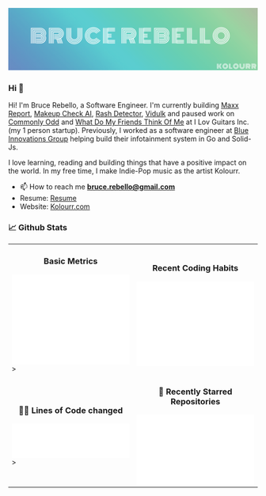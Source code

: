 [![Bruce Rebello's GitHub Banner](./images/brucerebello.png)](https://kolourr.com)

### Hi 👋

Hi! I'm Bruce Rebello, a Software Engineer. I'm currently building [Maxx Report](https://www.looksmaxxreport.com), [Makeup Check AI](https://www.makeupcheckai.com), [Rash Detector](https://www.rashdetector.com), [Vidulk](https://www.vidulk.com) and paused work on  [Commonly Odd](https://www.commonlyodd.com) and [What Do My Friends Think Of Me](https://www.whatdomyfriendsthinkofme.com) at I Lov Guitars Inc. (my 1 person startup). Previously, I worked as a software engineer at [Blue Innovations Group](https://blueinnovationsgroup.com/) helping build their infotainment system in Go and Solid-Js.

I love learning, reading and building things that have a positive impact on the world. In my free time, I make Indie-Pop music as the artist Kolourr.

- 📫 How to reach me **bruce.rebello@gmail.com**
- Resume: [Resume](https://www.kolourr.com/static/resume-bruce.pdf)
- Website: [Kolourr.com](https://www.kolourr.com)

### 📈 Github Stats

<div align="center">
  <table>
      <tr>
        <td width="50%">
          <h3 align="center">Basic Metrics</h3>
          <img align="center" src="/github-metrics.svg" alt="Metrics" width="500">>
        </td>
        <td width="50%">
          <h3 align="center">Recent Coding Habits</h3>
          <img align="center" src="metrics.plugin.habits.charts.svg" alt="Metrics"  width="500">
        </td>
      </tr>
       <tr>
        <td width="50%">
          <h3 align="center">👨‍💻 Lines of Code changed</h3>
          <img align="center" src="metrics.plugin.lines.svg" alt="Metrics" width="500">>
        </td>
        <td width="50%">
          <h3 align="center">🌟 Recently Starred Repositories</h3>
          <img align="center" src="metrics.plugin.stars.svg" alt="Metrics"  width="500">
        </td>
      </tr>
  </table>
